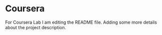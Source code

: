 # Coursera
For Coursera Lab
I am editing the README file. Adding some more details about the project description.
